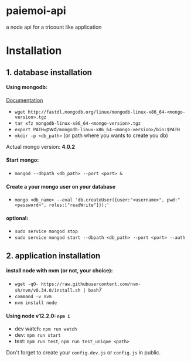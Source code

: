 # paiemoi-api
a node api for a tricount like application

# Installation

## 1. database installation

#### Using mongodb:
[Documentation](https://docs.mongodb.com/v3.6/tutorial/install-mongodb-on-debian/)
- `wget http://fastdl.mongodb.org/linux/mongodb-linux-x86_64-<mongo-version>.tgz`
- `tar xfz mongodb-linux-x86_64-<mongo-version>.tgz`
- `export PATH=`pwd`/mongodb-linux-x86_64-<mongo-version>/bin:$PATH`
- `mkdir -p <db_path>` (or path where you wants to create you db)

Actual mongo version: **4.0.2**

#### Start mongo:
- `mongod --dbpath <db_path> --port <port> &`

####  Create a your mongo user on your database
- `mongo <db_name> --eval 'db.createUser({user:"<username>", pwd:"<password>", roles:["readWrite"]});'`

#### optional:
- `sudo service mongod stop`
- `sudo service mongod start --dbpath <db_path> --port <port> --auth`

## 2. application installation

#### install node with nvm (or not, your choice):
- `wget -qO- https://raw.githubusercontent.com/nvm-sh/nvm/v0.34.0/install.sh | bash`7
- `command -v nvm`  
- `nvm install node`

#### Using node v12.2.0: `npm i`

- dev watch: `npm run watch`
- dev: `npm run start`
- test: `npm run test`, `npm run test_unique <path>`

Don't forget to create your `config.dev.js` or `config.js` in public.
